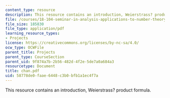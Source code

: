 ```yaml
---
content_type: resource
description: This resource contains an introduction, Weierstrass? product formula.
file: /courses/18-104-seminar-in-analysis-applications-to-number-theory-fall-2006/58778de0faae6448c3b0bfb1a1ec4f7a_chan.pdf
file_size: 185830
file_type: application/pdf
learning_resource_types:
- Projects
license: https://creativecommons.org/licenses/by-nc-sa/4.0/
ocw_type: OCWFile
parent_title: Projects
parent_type: CourseSection
parent_uid: 9f874a7b-2b56-482d-4f2e-5de7a0a684a3
resourcetype: Document
title: chan.pdf
uid: 58778de0-faae-6448-c3b0-bfb1a1ec4f7a
---
```

This resource contains an introduction, Weierstrass? product formula.